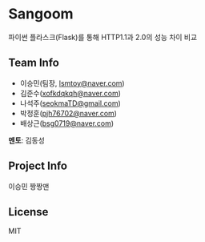 ﻿# Sangoom

파이썬 플라스크(Flask)를 통해 HTTP1.1과 2.0의 성능 차이 비교


## Team Info
* 이승민(팀장, lsmtoy@naver.com)
* 김준수(xofkdqkqh@naver.com)
* 나석주(seokmaTD@gmail.com)
* 박정훈(pjh76702@naver.com)
* 배상근(bsg0719@naver.com)


**멘토**: 김동성


## Project Info
이승민 짱짱맨


## License
MIT
